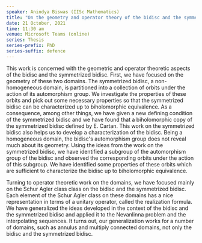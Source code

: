 ```yaml
---
speaker: Anindya Biswas (IISc Mathematics)
title: "On the geometry and operator theory of the bidisc and the symmetrized bidisc"
date: 21 October, 2021
time: 11:30 am
venue: Microsoft Teams (online)
series: Thesis
series-prefix: PhD
series-suffix: defence
---
```


This work is concerned with the geometric and operator theoretic aspects of the bidisc
and the symmetrized bidisc. First, we have focused on the geometry of these two domains.
The symmetrized bidisc, a non-homogeneous domain, is partitioned into a collection of
orbits under the action of its automorphism group. We investigate the properties of
these orbits and pick out some necessary properties so that the symmetrized bidisc can
be characterized up to biholomorphic equivalence. As a consequence, among other things,
we have given a new defining condition of the symmetrized bidisc and we have found that
a biholomorphic copy of the symmetrized bidisc defined by E. Cartan. This work on the
symmetrized bidisc also helps us to develop a characterization of the bidisc. Being a
homogeneous domain, the bidisc's automorphism group does not reveal much about its
geometry. Using the ideas from the work on the symmetrized bidisc, we have identified
a subgroup of the automorphism group of the bidisc and observed the corresponding orbits
under the action of this subgroup. We have identified some properties of these orbits
which are sufficient to characterize the bidisc up to biholomorphic equivalence.

Turning to operator theoretic work on the domains, we have focused mainly on the Schur
Agler class class on the bidisc and the symmetrized bidisc. Each element of the Schur
Agler class on these domains has a nice representation in terms of a unitary operator,
called the realization formula. We have generalized the ideas developed in the context
of the bidisc and the symmetrized bidisc and applied it to the Nevanlinna problem and
the interpolating sequences. It turns out, our generalization works for a number of
domains, such as annulus and multiply connected domains, not only the bidisc and the
symmetrized bidisc.
